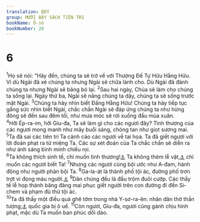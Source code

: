 ```yaml
---
translation: BDY
group: MƯỜI BẢY SÁCH TIÊN TRI
bookName: Ô-sê 
bookNumber: 28
---
```


<div class="title"><h1>6</h1></div>
<span class="verse os_6_1"><sup>1</sup>Họ sẽ nói: &#34;Hãy đến, chúng ta sẽ trở về với Thượng Đế Tự Hữu Hằng Hữu. Vì dù Ngài đã xé chúng ta nhưng Ngài sẽ chữa lành cho. Dù Ngài đã đánh chúng ta nhưng Ngài sẽ băng bó lại. </span>
<span class="verse os_6_2"><sup>2</sup>Sau hai ngày, Chúa sẽ làm cho chúng ta sống lại. Ngày thứ ba, Ngài sẽ nâng chúng ta dậy, chúng ta sẽ sống trước mặt Ngài. </span>
<span class="verse os_6_3"><sup>3</sup>Chúng ta hãy nhìn biết Đấng Hằng Hữu! Chúng ta hãy tiếp tục gắng sức nhìn biết Ngài, chắc chắn Ngài sẽ đáp ứng chúng ta như hừng đông sẽ đến sau đêm tối, như mưa móc sẽ rơi xuống đầu mùa xuân.<br/></span>
<span class="verse os_6_4"><sup>4</sup>Hỡi Ép-ra-im, hỡi Giu-đa, Ta sẽ làm gì cho các ngươi đây? Tình thương của các ngươi mong manh như mây buổi sáng, chóng tan như giọt sương mai. </span>
<span class="verse os_6_5"><sup>5</sup>Ta đã sai các tiên tri Ta cảnh cáo các ngươi về tai họa. Ta đã giết ngươi với lời đoán phạt ra từ miệng Ta. Các sự xét đoán của Ta chắc chắn sẽ diễn ra như ánh sáng bình minh chiếu rọi.<br/></span>
<span class="verse os_6_6"><sup>6</sup>Ta không thích sinh tế, chỉ muốn tình thương!<a href="#" data-toggle="tooltip" data-placement="bottom" title="Ctd chỉ muốn các ngươi yêu thương Ta">⚓</a> Ta không thèm lễ vật,<a href="#" data-toggle="tooltip" data-placement="bottom" title="Nt tế lễ thiêu">⚓</a> chỉ muốn các ngươi biết Ta! </span>
<span class="verse os_6_7"><sup>7</sup>Nhưng các ngươi cũng bội ước như A-đam, hành động như người phản bội Ta. </span>
<span class="verse os_6_8"><sup>8</sup>Ga-la-át là thành phố tội ác, đường phố trơn trợt vì đọng máu người.<a href="#" data-toggle="tooltip" data-placement="bottom" title="Nt trơn trợt vì vết máu">⚓</a> </span>
<span class="verse os_6_9"><sup>9</sup>Dân chúng đều là đầu trộm đuôi cướp. Các thầy tế lễ họp thành băng đảng mai phục giết người trên con đường đi đến Si-chem và phạm đủ thứ tội ác.<br/></span>
<span class="verse os_6_10"><sup>10</sup>Ta đã thấy một điều quá ghê tởm trong nhà  Y-sơ-ra-ên: nhân dân thờ thần tượng;<a href="#" data-toggle="tooltip" data-placement="bottom" title="Nt tà dâm">⚓</a> quốc gia bị ô uế. </span>
<span class="verse os_6_11"><sup>11</sup>Còn ngươi, Giu-đa, ngươi cũng gánh chịu hình phạt, mặc dù Ta muốn ban phúc dồi dào.</span>
